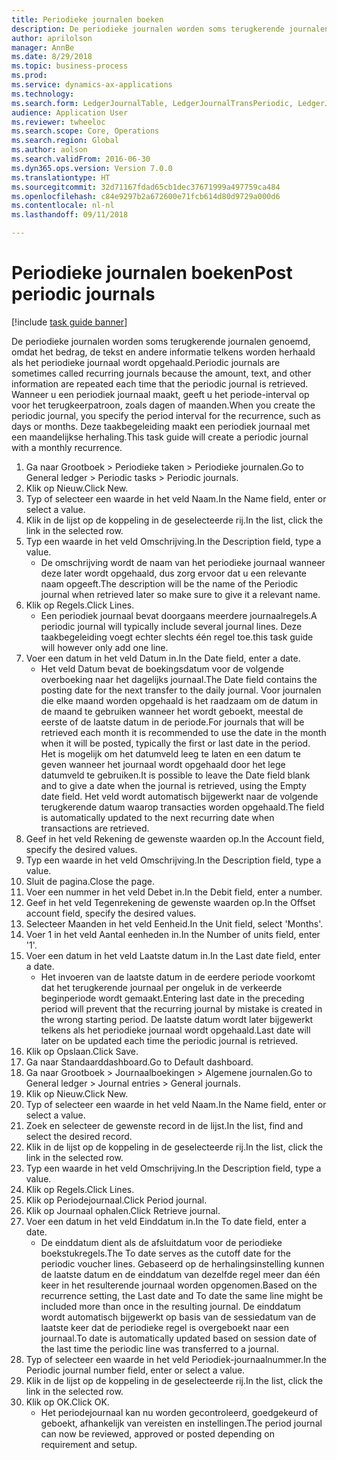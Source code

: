 ```yaml
--- 
title: Periodieke journalen boeken
description: De periodieke journalen worden soms terugkerende journalen genoemd, omdat het bedrag, de tekst en andere informatie telkens worden herhaald als het periodieke journaal wordt opgehaald.
author: aprilolson
manager: AnnBe
ms.date: 8/29/2018
ms.topic: business-process
ms.prod: 
ms.service: dynamics-ax-applications
ms.technology: 
ms.search.form: LedgerJournalTable, LedgerJournalTransPeriodic, LedgerJournalTransDaily
audience: Application User
ms.reviewer: twheeloc
ms.search.scope: Core, Operations
ms.search.region: Global
ms.author: aolson
ms.search.validFrom: 2016-06-30
ms.dyn365.ops.version: Version 7.0.0
ms.translationtype: HT
ms.sourcegitcommit: 32d71167fdad65cb1dec37671999a497759ca484
ms.openlocfilehash: c84e9297b2a672600e71fcb614d80d9729a000d6
ms.contentlocale: nl-nl
ms.lasthandoff: 09/11/2018

---
```

# <a name="post-periodic-journals"></a><span data-ttu-id="2aff5-103">Periodieke journalen boeken</span><span class="sxs-lookup"><span data-stu-id="2aff5-103">Post periodic journals</span></span>

[!include [task guide banner](../../includes/task-guide-banner.md)]

<span data-ttu-id="2aff5-104">De periodieke journalen worden soms terugkerende journalen genoemd, omdat het bedrag, de tekst en andere informatie telkens worden herhaald als het periodieke journaal wordt opgehaald.</span><span class="sxs-lookup"><span data-stu-id="2aff5-104">Periodic journals are sometimes called recurring journals because the amount, text, and other information are repeated each time that the periodic journal is retrieved.</span></span> <span data-ttu-id="2aff5-105">Wanneer u een periodiek journaal maakt, geeft u het periode-interval op voor het terugkeerpatroon, zoals dagen of maanden.</span><span class="sxs-lookup"><span data-stu-id="2aff5-105">When you create the periodic journal, you specify the period interval for the recurrence, such as days or months.</span></span> <span data-ttu-id="2aff5-106">Deze taakbegeleiding maakt een periodiek journaal met een maandelijkse herhaling.</span><span class="sxs-lookup"><span data-stu-id="2aff5-106">This task guide will create a periodic journal with a monthly recurrence.</span></span>



1. <span data-ttu-id="2aff5-107">Ga naar Grootboek > Periodieke taken > Periodieke journalen.</span><span class="sxs-lookup"><span data-stu-id="2aff5-107">Go to General ledger > Periodic tasks > Periodic journals.</span></span>
2. <span data-ttu-id="2aff5-108">Klik op Nieuw.</span><span class="sxs-lookup"><span data-stu-id="2aff5-108">Click New.</span></span>
3. <span data-ttu-id="2aff5-109">Typ of selecteer een waarde in het veld Naam.</span><span class="sxs-lookup"><span data-stu-id="2aff5-109">In the Name field, enter or select a value.</span></span>
4. <span data-ttu-id="2aff5-110">Klik in de lijst op de koppeling in de geselecteerde rij.</span><span class="sxs-lookup"><span data-stu-id="2aff5-110">In the list, click the link in the selected row.</span></span>
5. <span data-ttu-id="2aff5-111">Typ een waarde in het veld Omschrijving.</span><span class="sxs-lookup"><span data-stu-id="2aff5-111">In the Description field, type a value.</span></span>
    * <span data-ttu-id="2aff5-112">De omschrijving wordt de naam van het periodieke journaal wanneer deze later wordt opgehaald, dus zorg ervoor dat u een relevante naam opgeeft.</span><span class="sxs-lookup"><span data-stu-id="2aff5-112">The description will be the name of the Periodic journal when retrieved later so make sure to give it a relevant name.</span></span>  
6. <span data-ttu-id="2aff5-113">Klik op Regels.</span><span class="sxs-lookup"><span data-stu-id="2aff5-113">Click Lines.</span></span>
    * <span data-ttu-id="2aff5-114">Een periodiek journaal bevat doorgaans meerdere journaalregels.</span><span class="sxs-lookup"><span data-stu-id="2aff5-114">A periodic journal will typically include several journal lines.</span></span> <span data-ttu-id="2aff5-115">Deze taakbegeleiding voegt echter slechts één regel toe.</span><span class="sxs-lookup"><span data-stu-id="2aff5-115">this task guide will however only add one line.</span></span>  
7. <span data-ttu-id="2aff5-116">Voer een datum in het veld Datum in.</span><span class="sxs-lookup"><span data-stu-id="2aff5-116">In the Date field, enter a date.</span></span>
    * <span data-ttu-id="2aff5-117">Het veld Datum bevat de boekingsdatum voor de volgende overboeking naar het dagelijks journaal.</span><span class="sxs-lookup"><span data-stu-id="2aff5-117">The Date field contains the posting date for the next transfer to the daily journal.</span></span> <span data-ttu-id="2aff5-118">Voor journalen die elke maand worden opgehaald is het raadzaam om de datum in de maand te gebruiken wanneer het wordt geboekt, meestal de eerste of de laatste datum in de periode.</span><span class="sxs-lookup"><span data-stu-id="2aff5-118">For journals that will be retrieved each month it is recommended to use the date in the month when it will be posted, typically the first or last date in the period.</span></span> <span data-ttu-id="2aff5-119">Het is mogelijk om het datumveld leeg te laten en een datum te geven wanneer het journaal wordt opgehaald door het lege datumveld te gebruiken.</span><span class="sxs-lookup"><span data-stu-id="2aff5-119">It is possible to leave the Date field blank and to give a date when the journal is retrieved, using the Empty date field.</span></span>    <span data-ttu-id="2aff5-120">Het veld wordt automatisch bijgewerkt naar de volgende terugkerende datum waarop transacties worden opgehaald.</span><span class="sxs-lookup"><span data-stu-id="2aff5-120">The field is automatically updated to the next recurring date when transactions are retrieved.</span></span>  
8. <span data-ttu-id="2aff5-121">Geef in het veld Rekening de gewenste waarden op.</span><span class="sxs-lookup"><span data-stu-id="2aff5-121">In the Account field, specify the desired values.</span></span>
9. <span data-ttu-id="2aff5-122">Typ een waarde in het veld Omschrijving.</span><span class="sxs-lookup"><span data-stu-id="2aff5-122">In the Description field, type a value.</span></span>
10. <span data-ttu-id="2aff5-123">Sluit de pagina.</span><span class="sxs-lookup"><span data-stu-id="2aff5-123">Close the page.</span></span>
11. <span data-ttu-id="2aff5-124">Voer een nummer in het veld Debet in.</span><span class="sxs-lookup"><span data-stu-id="2aff5-124">In the Debit field, enter a number.</span></span>
12. <span data-ttu-id="2aff5-125">Geef in het veld Tegenrekening de gewenste waarden op.</span><span class="sxs-lookup"><span data-stu-id="2aff5-125">In the Offset account field, specify the desired values.</span></span>
13. <span data-ttu-id="2aff5-126">Selecteer Maanden in het veld Eenheid.</span><span class="sxs-lookup"><span data-stu-id="2aff5-126">In the Unit field, select 'Months'.</span></span>
14. <span data-ttu-id="2aff5-127">Voer 1 in het veld Aantal eenheden in.</span><span class="sxs-lookup"><span data-stu-id="2aff5-127">In the Number of units field, enter '1'.</span></span>
15. <span data-ttu-id="2aff5-128">Voer een datum in het veld Laatste datum in.</span><span class="sxs-lookup"><span data-stu-id="2aff5-128">In the Last date field, enter a date.</span></span>
    * <span data-ttu-id="2aff5-129">Het invoeren van de laatste datum in de eerdere periode voorkomt dat het terugkerende journaal per ongeluk in de verkeerde beginperiode wordt gemaakt.</span><span class="sxs-lookup"><span data-stu-id="2aff5-129">Entering last date in the preceding period will prevent that the recurring journal by mistake is created in the wrong starting period.</span></span> <span data-ttu-id="2aff5-130">De laatste datum wordt later bijgewerkt telkens als het periodieke journaal wordt opgehaald.</span><span class="sxs-lookup"><span data-stu-id="2aff5-130">Last date will later on be updated each time the periodic journal is retrieved.</span></span>  
16. <span data-ttu-id="2aff5-131">Klik op Opslaan.</span><span class="sxs-lookup"><span data-stu-id="2aff5-131">Click Save.</span></span>
17. <span data-ttu-id="2aff5-132">Ga naar Standaarddashboard.</span><span class="sxs-lookup"><span data-stu-id="2aff5-132">Go to Default dashboard.</span></span>
18. <span data-ttu-id="2aff5-133">Ga naar Grootboek > Journaalboekingen > Algemene journalen.</span><span class="sxs-lookup"><span data-stu-id="2aff5-133">Go to General ledger > Journal entries > General journals.</span></span>
19. <span data-ttu-id="2aff5-134">Klik op Nieuw.</span><span class="sxs-lookup"><span data-stu-id="2aff5-134">Click New.</span></span>
20. <span data-ttu-id="2aff5-135">Typ of selecteer een waarde in het veld Naam.</span><span class="sxs-lookup"><span data-stu-id="2aff5-135">In the Name field, enter or select a value.</span></span>
21. <span data-ttu-id="2aff5-136">Zoek en selecteer de gewenste record in de lijst.</span><span class="sxs-lookup"><span data-stu-id="2aff5-136">In the list, find and select the desired record.</span></span>
22. <span data-ttu-id="2aff5-137">Klik in de lijst op de koppeling in de geselecteerde rij.</span><span class="sxs-lookup"><span data-stu-id="2aff5-137">In the list, click the link in the selected row.</span></span>
23. <span data-ttu-id="2aff5-138">Typ een waarde in het veld Omschrijving.</span><span class="sxs-lookup"><span data-stu-id="2aff5-138">In the Description field, type a value.</span></span>
24. <span data-ttu-id="2aff5-139">Klik op Regels.</span><span class="sxs-lookup"><span data-stu-id="2aff5-139">Click Lines.</span></span>
25. <span data-ttu-id="2aff5-140">Klik op Periodejournaal.</span><span class="sxs-lookup"><span data-stu-id="2aff5-140">Click Period journal.</span></span>
26. <span data-ttu-id="2aff5-141">Klik op Journaal ophalen.</span><span class="sxs-lookup"><span data-stu-id="2aff5-141">Click Retrieve journal.</span></span>
27. <span data-ttu-id="2aff5-142">Voer een datum in het veld Einddatum in.</span><span class="sxs-lookup"><span data-stu-id="2aff5-142">In the To date field, enter a date.</span></span>
    * <span data-ttu-id="2aff5-143">De einddatum dient als de afsluitdatum voor de periodieke boekstukregels.</span><span class="sxs-lookup"><span data-stu-id="2aff5-143">The To date serves as the cutoff date for the periodic voucher lines.</span></span> <span data-ttu-id="2aff5-144">Gebaseerd op de herhalingsinstelling kunnen de laatste datum en de einddatum van dezelfde regel meer dan één keer in het resulterende journaal worden opgenomen.</span><span class="sxs-lookup"><span data-stu-id="2aff5-144">Based on the recurrence setting, the Last date and To date the same line might be included more than once in the resulting journal.</span></span> <span data-ttu-id="2aff5-145">De einddatum wordt automatisch bijgewerkt op basis van de sessiedatum van de laatste keer dat de periodieke regel is overgeboekt naar een journaal.</span><span class="sxs-lookup"><span data-stu-id="2aff5-145">To date is automatically updated based on  session date of the last time the periodic line was transferred to a journal.</span></span>  
28. <span data-ttu-id="2aff5-146">Typ of selecteer een waarde in het veld Periodiek-journaalnummer.</span><span class="sxs-lookup"><span data-stu-id="2aff5-146">In the Periodic journal number field, enter or select a value.</span></span>
29. <span data-ttu-id="2aff5-147">Klik in de lijst op de koppeling in de geselecteerde rij.</span><span class="sxs-lookup"><span data-stu-id="2aff5-147">In the list, click the link in the selected row.</span></span>
30. <span data-ttu-id="2aff5-148">Klik op OK.</span><span class="sxs-lookup"><span data-stu-id="2aff5-148">Click OK.</span></span>
    * <span data-ttu-id="2aff5-149">Het periodejournaal kan nu worden gecontroleerd, goedgekeurd of geboekt, afhankelijk van vereisten en instellingen.</span><span class="sxs-lookup"><span data-stu-id="2aff5-149">The period journal can now be reviewed, approved or posted depending on requirement and setup.</span></span>  


